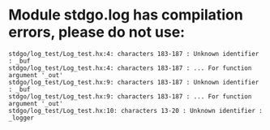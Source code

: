 # Module stdgo.log has compilation errors, please do not use:
```
stdgo/log_test/Log_test.hx:4: characters 183-187 : Unknown identifier : _buf
stdgo/log_test/Log_test.hx:4: characters 183-187 : ... For function argument '_out'
stdgo/log_test/Log_test.hx:9: characters 183-187 : Unknown identifier : _buf
stdgo/log_test/Log_test.hx:9: characters 183-187 : ... For function argument '_out'
stdgo/log_test/Log_test.hx:10: characters 13-20 : Unknown identifier : _logger

```

